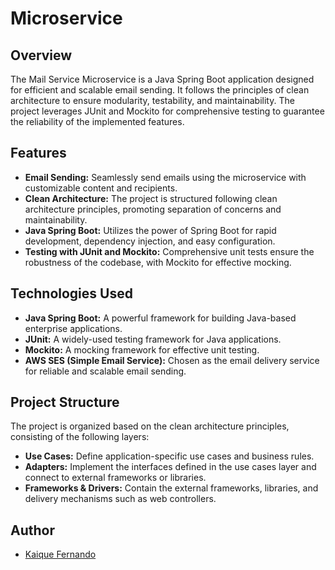# Microservice

## Overview
The Mail Service Microservice is a Java Spring Boot application designed for efficient and scalable email sending. It follows the principles of clean architecture to ensure modularity, testability, and maintainability. 
The project leverages JUnit and Mockito for comprehensive testing to guarantee the reliability of the implemented features.

## Features
- **Email Sending:** Seamlessly send emails using the microservice with customizable content and recipients.
- **Clean Architecture:** The project is structured following clean architecture principles, promoting separation of concerns and maintainability.
- **Java Spring Boot:** Utilizes the power of Spring Boot for rapid development, dependency injection, and easy configuration.
- **Testing with JUnit and Mockito:** Comprehensive unit tests ensure the robustness of the codebase, with Mockito for effective mocking.

## Technologies Used
- **Java Spring Boot:** A powerful framework for building Java-based enterprise applications.
- **JUnit:** A widely-used testing framework for Java applications.
- **Mockito:** A mocking framework for effective unit testing.
- **AWS SES (Simple Email Service):** Chosen as the email delivery service for reliable and scalable email sending.

## Project Structure
The project is organized based on the clean architecture principles, consisting of the following layers:
- **Use Cases:** Define application-specific use cases and business rules.
- **Adapters:** Implement the interfaces defined in the use cases layer and connect to external frameworks or libraries.
- **Frameworks & Drivers:** Contain the external frameworks, libraries, and delivery mechanisms such as web controllers.

## Author

- [Kaique Fernando](https://github.com/kaiquef30)
